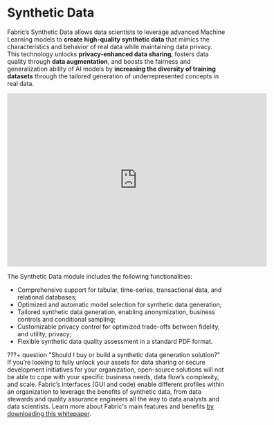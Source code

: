 # Synthetic Data

Fabric’s Synthetic Data allows data scientists to leverage advanced Machine Learning models to **create high-quality synthetic data** that mimics the characteristics and behavior of real data while maintaining data privacy. This technology unlocks **privacy-enhanced data sharing**, fosters data quality through **data augmentation**, and boosts the fairness and generalization ability of AI models by **increasing the diversity of training datasets** through the tailored generation of underrepresented concepts in real data.

<p align="center"><iframe width="600" height="400" src="https://www.youtube.com/embed/GsfggG9PhgE" title="How to generate synthetic data from a CSV" frameborder="0" allow="accelerometer; autoplay; clipboard-write; encrypted-media; gyroscope; picture-in-picture; web-share" allowfullscreen></iframe></p>

The Synthetic Data module includes the following functionalities:

- Comprehensive support for tabular, time-series, transactional data, and relational databases;
- Optimized and automatic model selection for synthetic data generation;
- Tailored synthetic data generation, enabling anonymization, business controls and conditional sampling;
- Customizable privacy control for optimized trade-offs between fidelity, and utility, privacy;
- Flexible synthetic data quality assessment in a standard PDF format.


???+ question "Should I buy or build a synthetic data generation solution?"
    If you’re looking to fully unlock your assets for data sharing or secure development initiatives for your organization, open-source solutions will not be able to cope with your specific business needs, data flow’s complexity, and scale. Fabric’s interfaces (GUI and code) enable different profiles within an organization to leverage the benefits of synthetic data, from data stewards and quality assurance engineers all the way to data analysts and data scientists. Learn more about Fabric's main features and benefits [by downloading this whitepaper](https://ydata.ai/whitepaper-sdv-vs-fabric).
